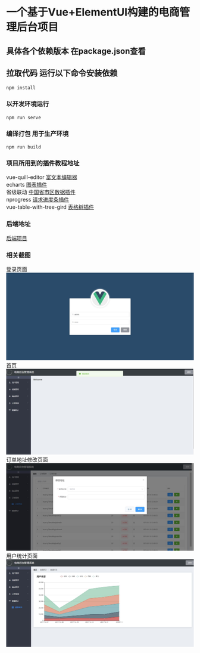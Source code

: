 # 一个基于Vue+ElementUI构建的电商管理后台项目

## 具体各个依赖版本 在package.json查看
## 拉取代码 运行以下命令安装依赖
```
npm install
```

### 以开发环境运行
```
npm run serve
```

### 编译打包 用于生产环境
```
npm run build
```

### 项目所用到的插件教程地址
vue-quill-editor [富文本编辑器](https://github.com/surmon-china/vue-quill-editor#readme)    
echarts [图表插件](https://echarts.apache.org/zh/tutorial.html#5%20%E5%88%86%E9%92%9F%E4%B8%8A%E6%89%8B%20ECharts)  
省级联动 [中国省市区数据插件](https://github.com/iceyangcc/provinces-china)  
nprogress [请求进度条插件](https://github.com/rstacruz/nprogress#readme)  
vue-table-with-tree-gird [表格树插件](https://github.com/MisterTaki/vue-table-with-tree-gird)

### 后端地址
[后端项目](https://github.com/yidou120/shop_api_server)
### 相关截图
登录页面  
![登录](/image/login.jpg)  
首页  
![首页](/image/index.jpg)    
订单地址修改页面  
![订单页面](/image/order.jpg)  
用户统计页面   
![报表](/image/report.jpg)  
